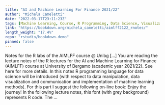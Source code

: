 ```yaml
---
title: "AI and Machine Learning For Finance 2021/22"
author: "Michela Cameletti"
date: "2022-03-17T23:11:23Z"
tags: [Machine Learning, Course, R Programming, Data Science, Visualization]
link: "https://bookdown.org/michela_cameletti/aimlff2122_rnotes/"
length_weight: "17.4%"
repo: "rstudio/bookdown-demo"
pinned: false
---
```


Notes for the R labs of the AIMLFF course @ Unibg [...] You are reading the lecture notes of the R lectures for the AI and Machine Learning for Finance (AIMLFF) course at University of Bergamo (academic year 2021/22). See here for more details. In this notes R programming language for data science will be introduced (with respect to data manipulation, data visualization and communication and implementation of machine learning methods). For this part I suggest the following on-line book: Enjoy the journey! In the following lecture notes, this font (with grey background) represents R code. The ...
